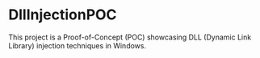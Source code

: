 # DllInjectionPOC
This project is a Proof-of-Concept (POC) showcasing DLL (Dynamic Link Library) injection techniques in Windows.
